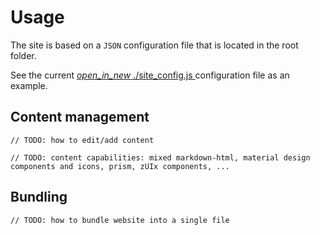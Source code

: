 # Usage

The site is based on a `JSON` configuration file that is located in the root folder.

<div>
    See the current
    <a href="site_config.js" target="_blank" rel="noopener noreferrer" class="mdl-color-text--accent">
        <i class="material-icons">open_in_new</i>
        ./site_config.js
    </a>
    configuration file as an example.
</div>

## Content management

`// TODO: how to edit/add content`

`// TODO: content capabilities: mixed markdown-html, material design components and icons, prism, zUIx components, ...`

## Bundling

`// TODO: how to bundle website into a single file`